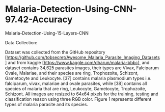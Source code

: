 # Malaria-Detection-Using-CNN-97.42-Accuracy
Malaria-Detection-Using-15-Layers-CNN

Data Collection:

Dataset was collected from the GitHub repository [https://github.com/tobsecret/Awesome_Malaria_Parasite_Imaging_Datasets] and from kaggle [https://www.kaggle.com/dharun/malaria-bbbc], and dataset contains 34,625 parasites images, their types are Vivax, Falciparum Ovale, Malariae, and their species are ring, Trophozoite, Schizont, Gametocyte and Leukocyte. [37] contains malaria plasmodium types i.e. falciparum, vivax, malariae and ovale parasites, while [38] contains all species of malaria that are ring, Leukocyte, Gametocyte, Trophozoite, Schizont. All images are resized to 64x64 pixels for the training, testing and classification reason using three RGB color. Figure 1 represents different types of malaria parasite and its species.
